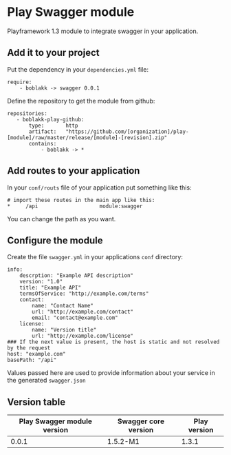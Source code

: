 # Play Swagger module
Playframework 1.3 module to integrate swagger in your application.

## Add it to your project
Put the dependency in your `dependencies.yml` file:
```lang
require:
    - boblakk -> swagger 0.0.1
```

Define the repository to get the module from github:
```lang
repositories:
   - boblakk-play-github:
       type:       http
       artifact:   "https://github.com/[organization]/play-[module]/raw/master/release/[module]-[revision].zip"
       contains:
           - boblakk -> *
```

## Add routes to your application
In your `conf/routs` file of your application put something like this:
```
# import these routes in the main app like this:
*     /api                    module:swagger
```
You can change the path as you want.

## Configure the module
Create the file `swagger.yml` in your applications `conf` directory:
```lang
info:
    descrption: "Example API description"
    version: "1.0"
    title: "Example API"
    termsOfService: "http://example.com/terms"
    contact:
        name: "Contact Name"
        url: "http://example.com/contact"
        email: "contact@example.com"
    license:
        name: "Version title"
        url: "http://example.com/license"
### If the next value is present, the host is static and not resolved by the request
host: "example.com"
basePath: "/api"
```
Values passed here are used to provide information about your service in the generated `swagger.json`

## Version table
Play Swagger module version     | Swagger core version | Play version
------------------------------- | -------------------- | ------------
0.0.1                           | 1.5.2-M1             | 1.3.1

